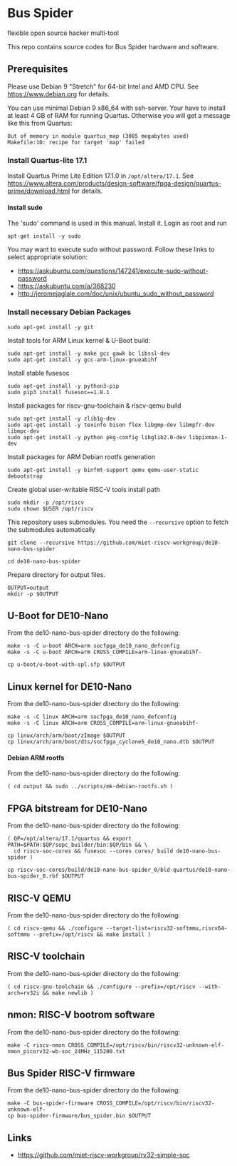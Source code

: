 # Bus Spider
flexible open source hacker multi-tool

This repo contains source codes for Bus Spider hardware and software.


## Prerequisites
Please use Debian 9 "Stretch" for 64-bit Intel and AMD CPU.
See https://www.debian.org for details.

You can use minimal Debian 9 x86_64 with ssh-server.
Your have to install at least 4 GB of RAM for running Quartus. Otherwise you will get a message like this from Quartus:

```
Out of memory in module quartus_map (3085 megabytes used)
Makefile:10: recipe for target 'map' failed
```


### Install Quartus-lite 17.1

Install Quartus Prime Lite Edition 17.1.0 in ```/opt/altera/17.1```.
See https://www.altera.com/products/design-software/fpga-design/quartus-prime/download.html for details.


#### Install sudo
The 'sudo' command is used in this manual. Install it. Login as root and run

```
apt-get install -y sudo
```

You may want to execute sudo without password. Follow these links to select appropriate solution:

  * https://askubuntu.com/questions/147241/execute-sudo-without-password
  * https://askubuntu.com/a/368230
  * http://jeromejaglale.com/doc/unix/ubuntu_sudo_without_password


### Install necessary Debian Packages

```
sudo apt-get install -y git
```

Install tools for ARM Linux kernel & U-Boot build:
```
sudo apt-get install -y make gcc gawk bc libssl-dev
sudo apt-get install -y gcc-arm-linux-gnueabihf
```

Install stable fusesoc
```
sudo apt-get install -y python3-pip
sudo pip3 install fusesoc==1.8.1
```

Install packages for riscv-gnu-toolchain & riscv-qemu build
```
sudo apt-get install -y zlib1g-dev
sudo apt-get install -y texinfo bison flex libgmp-dev libmpfr-dev libmpc-dev
sudo apt-get install -y python pkg-config libglib2.0-dev libpixman-1-dev
```

Install packages for ARM Debian rootfs generation
```
sudo apt-get install -y binfmt-support qemu qemu-user-static debootstrap
```

Create global user-writable RISC-V tools install path

```
sudo mkdir -p /opt/riscv
sudo chown $USER /opt/riscv
```

This repository uses submodules. You need the ```--recursive``` option to fetch the submodules automatically

```
git clone --recursive https://github.com/miet-riscv-workgroup/de10-nano-bus-spider

cd de10-nano-bus-spider
```

Prepare directory for output files.
```
OUTPUT=output
mkdir -p $OUTPUT
```

## U-Boot for DE10-Nano

From the de10-nano-bus-spider directory do the following:

```
make -s -C u-boot ARCH=arm socfpga_de10_nano_defconfig
make -s -C u-boot ARCH=arm CROSS_COMPILE=arm-linux-gnueabihf-

cp u-boot/u-boot-with-spl.sfp $OUTPUT
```


## Linux kernel for DE10-Nano

From the de10-nano-bus-spider directory do the following:

```
make -s -C linux ARCH=arm socfpga_de10_nano_defconfig
make -s -C linux ARCH=arm CROSS_COMPILE=arm-linux-gnueabihf-

cp linux/arch/arm/boot/zImage $OUTPUT
cp linux/arch/arm/boot/dts/socfpga_cyclone5_de10_nano.dtb $OUTPUT
```

#### Debian ARM rootfs

From the de10-nano-bus-spider directory do the following:

```
( cd output && sudo ../scripts/mk-debian-rootfs.sh )
```


## FPGA bitstream for DE10-Nano

From the de10-nano-bus-spider directory do the following:

```
( QP=/opt/altera/17.1/quartus && export PATH=$PATH:$QP/sopc_builder/bin:$QP/bin && \
  cd riscv-soc-cores && fusesoc --cores cores/ build de10-nano-bus-spider )

cp riscv-soc-cores/build/de10-nano-bus-spider_0/bld-quartus/de10-nano-bus-spider_0.rbf $OUTPUT
```


## RISC-V QEMU

From the de10-nano-bus-spider directory do the following:

```
( cd riscv-qemu && ./configure --target-list=riscv32-softmmu,riscv64-softmmu --prefix=/opt/riscv && make install )
```


## RISC-V toolchain

From the de10-nano-bus-spider directory do the following:

```
( cd riscv-gnu-toolchain && ./configure --prefix=/opt/riscv --with-arch=rv32i && make newlib )
```


## nmon: RISC-V bootrom software

From the de10-nano-bus-spider directory do the following:

```
make -C riscv-nmon CROSS_COMPILE=/opt/riscv/bin/riscv32-unknown-elf- nmon_picorv32-wb-soc_24MHz_115200.txt
```


## Bus Spider RISC-V firmware

From the de10-nano-bus-spider directory do the following:

```
make -C bus-spider-firmware CROSS_COMPILE=/opt/riscv/bin/riscv32-unknown-elf-
cp bus-spider-firmware/bus_spider.bin $OUTPUT
```


## Links

* https://github.com/miet-riscv-workgroup/rv32-simple-soc
